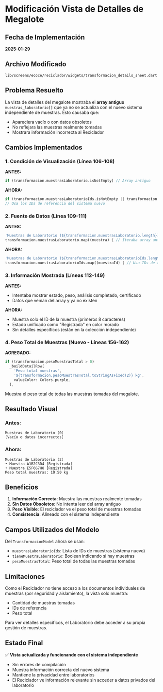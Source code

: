 # Modificación Vista de Detalles de Megalote

## Fecha de Implementación
**2025-01-29**

## Archivo Modificado
`lib/screens/ecoce/reciclador/widgets/transformacion_details_sheet.dart`

## Problema Resuelto
La vista de detalles del megalote mostraba el **array antiguo** `muestras_laboratorio[]` que ya no se actualiza con el nuevo sistema independiente de muestras. Esto causaba que:
- Apareciera vacío o con datos obsoletos
- No reflejara las muestras realmente tomadas
- Mostrara información incorrecta al Reciclador

## Cambios Implementados

### 1. Condición de Visualización (Línea 106-108)
**ANTES:**
```dart
if (transformacion.muestrasLaboratorio.isNotEmpty) // Array antiguo
```

**AHORA:**
```dart
if (transformacion.muestrasLaboratorioIds.isNotEmpty || transformacion.tieneMuestraLaboratorio)
// Usa los IDs de referencia del sistema nuevo
```

### 2. Fuente de Datos (Línea 109-111)
**ANTES:**
```dart
'Muestras de Laboratorio (${transformacion.muestrasLaboratorio.length})'
transformacion.muestrasLaboratorio.map((muestra) { // Iteraba array antiguo
```

**AHORA:**
```dart
'Muestras de Laboratorio (${transformacion.muestrasLaboratorioIds.length})'
transformacion.muestrasLaboratorioIds.map((muestraId) { // Usa IDs de referencia
```

### 3. Información Mostrada (Líneas 112-149)
**ANTES:**
- Intentaba mostrar estado, peso, análisis completado, certificado
- Datos que venían del array y ya no existen

**AHORA:**
- Muestra solo el ID de la muestra (primeros 8 caracteres)
- Estado unificado como "Registrada" en color morado
- Sin detalles específicos (están en la colección independiente)

### 4. Peso Total de Muestras (Nuevo - Líneas 156-162)
**AGREGADO:**
```dart
if (transformacion.pesoMuestrasTotal > 0)
  _buildDetailRow(
    'Peso total muestras',
    '${transformacion.pesoMuestrasTotal.toStringAsFixed(2)} kg',
    valueColor: Colors.purple,
  ),
```
Muestra el peso total de todas las muestras tomadas del megalote.

## Resultado Visual

### Antes:
```
Muestras de Laboratorio (0)
[Vacío o datos incorrectos]
```

### Ahora:
```
Muestras de Laboratorio (2)
• Muestra A1B2C3D4 [Registrada]
• Muestra E5F6G7H8 [Registrada]
Peso total muestras: 10.50 kg
```

## Beneficios

1. **Información Correcta**: Muestra las muestras realmente tomadas
2. **Sin Datos Obsoletos**: No intenta leer del array antiguo
3. **Peso Visible**: El reciclador ve el peso total de muestras tomadas
4. **Consistencia**: Alineado con el sistema independiente

## Campos Utilizados del Modelo

Del `TransformacionModel` ahora se usan:
- `muestrasLaboratorioIds`: Lista de IDs de muestras (sistema nuevo)
- `tieneMuestraLaboratorio`: Boolean indicando si hay muestras
- `pesoMuestrasTotal`: Peso total de todas las muestras tomadas

## Limitaciones

Como el Reciclador no tiene acceso a los documentos individuales de muestras (por seguridad y aislamiento), la vista solo muestra:
- Cantidad de muestras tomadas
- IDs de referencia
- Peso total

Para ver detalles específicos, el Laboratorio debe acceder a su propia gestión de muestras.

## Estado Final

✅ **Vista actualizada y funcionando con el sistema independiente**
- Sin errores de compilación
- Muestra información correcta del nuevo sistema
- Mantiene la privacidad entre laboratorios
- El Reciclador ve información relevante sin acceder a datos privados del laboratorio